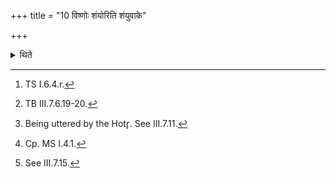 +++
title = "10 विष्णोः शंयोरिति शंयुवाके"

+++

<details><summary>थिते</summary>

10. He mutters viṣṇoḥ śaṁyoḥ...[^1] and yajña namaste...[^2] at the time of the Śanyuvāka”[^3]. With iṣṭo yajño bhr̥gubhiḥ...[^4] he addresses the remnants which have been offered.[^5]  

[^1]: TS I.6.4.r.  

[^2]: TB III.7.6.19-20.  

[^3]: Being uttered by the Hotr̥. See III.7.11.  

[^4]: Cp. MS I.4.1.  

[^5]: See III.7.15.
</details>
